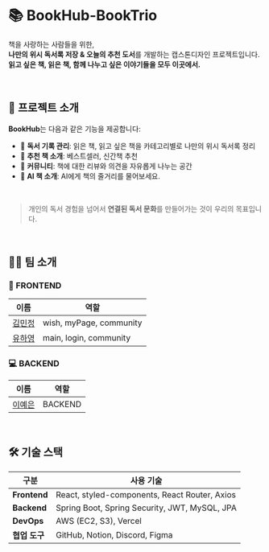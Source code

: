 # 📚 BookHub-BookTrio

책을 사랑하는 사람들을 위한,  
**나만의 위시 독서록 저장 & 오늘의 추천 도서**를 개발하는 캡스톤디자인 프로젝트입니다.  
**읽고 싶은 책, 읽은 책, 함께 나누고 싶은 이야기들을 모두 이곳에서.**

<br>

## 🚀 프로젝트 소개

**BookHub**는 다음과 같은 기능을 제공합니다:

- 📌 **독서 기록 관리**: 읽은 책, 읽고 싶은 책을 카테고리별로 나만의 위시 독서록 정리
- 🧠 **추천 책 소개**: 베스트셀러, 신간책 추천
- 💬 **커뮤니티**: 책에 대한 리뷰와 의견을 자유롭게 나누는 공간
- 🐾 **AI 책 소개**: AI에게 책의 줄거리를 물어보세요.
<br>

> 개인의 독서 경험을 넘어서 **연결된 독서 문화**를 만들어가는 것이 우리의 목표입니다.

<br>

## 🧑‍💻 팀 소개

### 🎨 FRONTEND
| 이름 | 역할 | 
|------|------|
| [김민정](https://github.com/mindaenwi) | wish, myPage, community |
| [유하영](https://github.com/ttttkii913) | main, login, community |

### 💻 BACKEND
| 이름 | 역할 |
|------|------|
| [이예은](https://github.com/eunxeum) | BACKEND | 

<br>

## 🛠️ 기술 스택

| 구분 | 사용 기술 |
|------|-----------|
| **Frontend** | React, styled-components, React Router, Axios |
| **Backend** | Spring Boot, Spring Security, JWT, MySQL, JPA |
| **DevOps** | AWS (EC2, S3), Vercel |
| **협업 도구** | GitHub, Notion, Discord, Figma |

<br>


